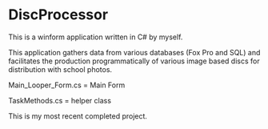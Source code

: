 # DiscProcessor

This is a winform application written in C# by myself.

This application gathers data from various databases (Fox Pro and SQL) and facilitates the
production programmatically of various image based discs for distribution with school photos.

Main_Looper_Form.cs = Main Form

TaskMethods.cs = helper class

This is my most recent completed project.
